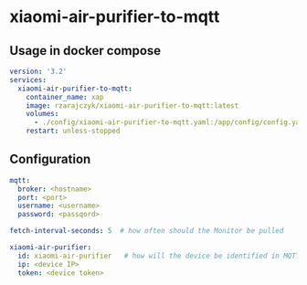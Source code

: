 # xiaomi-air-purifier-to-mqtt

## Usage in docker compose

```yaml
version: '3.2'
services:
  xiaomi-air-purifier-to-mqtt:
    container_name: xap
    image: rzarajczyk/xiaomi-air-purifier-to-mqtt:latest
    volumes:
      - ./config/xiaomi-air-purifier-to-mqtt.yaml:/app/config/config.yaml
    restart: unless-stopped
```

## Configuration

```yaml
mqtt:
  broker: <hostname>
  port: <port>
  username: <username>
  password: <passqord>

fetch-interval-seconds: 5  # how often should the Monitor be pulled

xiaomi-air-purifier:
  id: xiaomi-air-purifier   # how will the device be identified in MQTT  
  ip: <device IP>
  token: <device token>

```